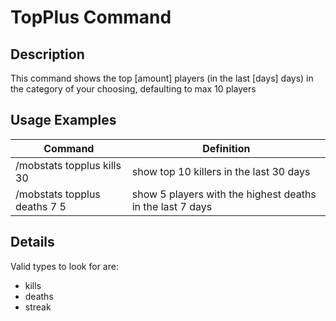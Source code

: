# TopPlus Command

## Description

This command shows the top [amount] players (in the last [days] days) in the category of your choosing, defaulting to max 10 players

## Usage Examples

Command |  Definition
------------- | -------------
/mobstats topplus kills 30 | show top 10 killers in the last 30 days
/mobstats topplus deaths 7 5 | show 5 players with the highest deaths in the last 7 days

## Details

Valid types to look for are:
- kills
- deaths
- streak


